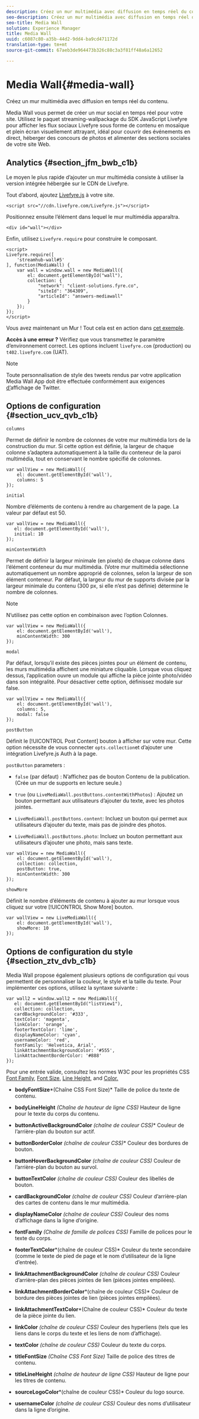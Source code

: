 ```yaml
---
description: Créez un mur multimédia avec diffusion en temps réel du contenu.
seo-description: Créez un mur multimédia avec diffusion en temps réel du contenu.
seo-title: Media Wall
solution: Experience Manager
title: Media Wall
uuid: c6087c80-a35b-44d2-9dd4-ba9cd471172d
translation-type: tm+mt
source-git-commit: 67aeb3de964473b326c88c3a3f81ff48a6a12652

---
```



# Media Wall{#media-wall}

Créez un mur multimédia avec diffusion en temps réel du contenu.

Media Wall vous permet de créer un mur social en temps réel pour votre site. Utilisez le paquet streaming-wallpackage du SDK JavaScript Livefyre pour afficher les flux sociaux Livefyre sous forme de contenu en mosaïque et plein écran visuellement attrayant, idéal pour couvrir des événements en direct, héberger des concours de photos et alimenter des sections sociales de votre site Web.

## Analytics {#section_jfm_bwb_c1b}

Le moyen le plus rapide d’ajouter un mur multimédia consiste à utiliser la version intégrée hébergée sur le CDN de Livefyre.

Tout d’abord, ajoutez [Livefyre.js](https://github.com/Livefyre/Livefyre.js) à votre site.

```
<script src="//cdn.livefyre.com/Livefyre.js"></script> 
```

Positionnez ensuite l’élément dans lequel le mur multimédia apparaîtra.

```
<div id="wall"></div>
```

Enfin, utilisez `Livefyre.require` pour construire le composant.

```
<script> 
Livefyre.require([ 
    'streamhub-wall#5' 
], function(MediaWall) {     
    var wall = window.wall = new MediaWall({ 
        el: document.getElementById("wall"), 
        collection: { 
            "network": "client-solutions.fyre.co", 
            "siteId": "364309", 
            "articleId": "answers-mediawall" 
        } 
    }); 
}); 
</script>
```

Vous avez maintenant un Mur ! Tout cela est en action dans [cet exemple](https://codepen.io/gobengo/pen/dFwDL).

**Accès à une erreur ?** Vérifiez que vous transmettez le paramètre d’environnement correct. Les options incluent `livefyre.com` (production) ou `t402.livefyre.com` (UAT).

>[!NOTE]
>
>Toute personnalisation de style des tweets rendus par votre application Media Wall App doit être effectuée conformément aux exigences [d’](https://dev.twitter.com/terms/display-requirements)affichage de Twitter.

## Options de configuration {#section_ucv_qvb_c1b}

`columns`

Permet de définir le nombre de colonnes de votre mur multimédia lors de la construction du mur. Si cette option est définie, la largeur de chaque colonne s’adaptera automatiquement à la taille du conteneur de la paroi multimédia, tout en conservant le nombre spécifié de colonnes.

```
var wallView = new MediaWall({ 
    el: document.getElementById('wall'), 
    columns: 5 
});
```

`initial`

Nombre d’éléments de contenu à rendre au chargement de la page. La valeur par défaut est 50.

```
var wallView = new MediaWall({ 
   el: document.getElementById('wall'), 
   initial: 10 
});
```

`minContentWidth`

Permet de définir la largeur minimale (en pixels) de chaque colonne dans l’élément conteneur du mur multimédia. (Votre mur multimédia sélectionne automatiquement un nombre approprié de colonnes, selon la largeur de son élément conteneur. Par défaut, la largeur du mur de supports divisée par la largeur minimale du contenu (300 px, si elle n’est pas définie) détermine le nombre de colonnes.

>[!NOTE]
>
>N’utilisez pas cette option en combinaison avec l’option Colonnes.

```
var wallView = new MediaWall({ 
    el: document.getElementById('wall'), 
    minContentWidth: 300 
});
```

`modal`

Par défaut, lorsqu’il existe des pièces jointes pour un élément de contenu, les murs multimédia affichent une miniature cliquable. Lorsque vous cliquez dessus, l’application ouvre un module qui affiche la pièce jointe photo/vidéo dans son intégralité. Pour désactiver cette option, définissez modale sur false.

```
var wallView = new MediaWall({ 
    el: document.getElementById('wall'), 
    columns: 5, 
    modal: false 
});
```

`postButton`

Définit le [!UICONTROL Post Content] bouton à afficher sur votre mur. Cette option nécessite de vous connecter `opts.collection`et d’ajouter une intégration Livefyre.js Auth à la page.

`postButton` parameters :

* `false` (par défaut) : N’affichez pas de bouton Contenu de la publication. (Crée un mur de supports en lecture seule.)
* `true` (ou `LiveMediaWall.postButtons.contentWithPhotos`) : Ajoutez un bouton permettant aux utilisateurs d’ajouter du texte, avec les photos jointes.

* `LiveMediaWall.postButtons.content`: Incluez un bouton qui permet aux utilisateurs d’ajouter du texte, mais pas de joindre des photos.
* `LiveMediaWall.postButtons.photo`: Incluez un bouton permettant aux utilisateurs d’ajouter une photo, mais sans texte.

```
var wallView = new MediaWall({ 
    el: document.getElementById('wall'), 
    collection: collection, 
    postButton: true, 
    minContentWidth: 300 
});
```

`showMore`

Définit le nombre d’éléments de contenu à ajouter au mur lorsque vous cliquez sur votre [!UICONTROL Show More] bouton.

```
var wallView = new LiveMediaWall({ 
    el: document.getElementById('wall'), 
    showMore: 10 
});
```

## Options de configuration du style {#section_ztv_dvb_c1b}

Media Wall propose également plusieurs options de configuration qui vous permettent de personnaliser la couleur, le style et la taille du texte. Pour implémenter ces options, utilisez la syntaxe suivante :

```
var wall2 = window.wall2 = new MediaWall({ 
   el: document.getElementById("listView1"), 
   collection: collection, 
   cardBackgroundColor: '#333', 
   textColor: 'magenta', 
   linkColor: 'orange', 
   footerTextColor: 'lime', 
   displayNameColor: 'cyan', 
   usernameColor: 'red', 
   fontFamily: 'Helvetica, Arial', 
   linkAttachmentBackgroundColor: '#555', 
   linkAttachmentBorderColor: '#888' 
}); 
```

Pour une entrée valide, consultez les normes W3C pour les propriétés CSS [Font Family](https://www.w3.org/TR/CSS2/fonts.html#propdef-font-family), [Font Size](https://www.w3.org/TR/CSS2/fonts.html#font-size-props), [Line Height,](https://www.w3.org/TR/CSS2/visudet.html#propdef-line-height) and [Color.](https://www.w3.org/TR/css3-color/#colorunits)

* **bodyFontSize***(Chaîne CSS Font Size)* Taille de police du texte de contenu.

* **bodyLineHeight** *(Chaîne de hauteur de ligne CSS)* Hauteur de ligne pour le texte du corps du contenu.

* **buttonActiveBackgroundColor** *(chaîne de couleur CSS)** Couleur de l’arrière-plan du bouton sur actif.

* **buttonBorderColor** *(chaîne de couleur CSS)** Couleur des bordures de bouton.

* **buttonHoverBackgroundColor** *(chaîne de couleur CSS)* Couleur de l’arrière-plan du bouton au survol.

* **buttonTextColor** *(chaîne de couleur CSS)* Couleur des libellés de bouton.

* **cardBackgroundColor** *(chaîne de couleur CSS)* Couleur d’arrière-plan des cartes de contenu dans le mur multimédia.

* **displayNameColor** *(chaîne de couleur CSS)* Couleur des noms d’affichage dans la ligne d’origine.

* **fontFamily** *(Chaîne de famille de polices CSS)* Famille de polices pour le texte du corps.

* **footerTextColor***(chaîne de couleur CSS)* Couleur du texte secondaire (comme le texte de pied de page et le nom d’utilisateur de la ligne d’entrée).

* **linkAttachmentBackgroundColor** *(chaîne de couleur CSS)* Couleur d’arrière-plan des pièces jointes de lien (pièces jointes empilées).

* **linkAttachmentBorderColor***(chaîne de couleur CSS)* Couleur de bordure des pièces jointes de lien (pièces jointes empilées).

* **linkAttachmentTextColor***(Chaîne de couleur CSS)* Couleur du texte de la pièce jointe du lien.

* **linkColor** *(chaîne de couleur CSS)* Couleur des hyperliens (tels que les liens dans le corps du texte et les liens de nom d’affichage).

* **textColor** *(chaîne de couleur CSS)* Couleur du texte du corps.

* **titleFontSize** *(Chaîne CSS Font Size)* Taille de police des titres de contenu.

* **titleLineHeight** *(chaîne de hauteur de ligne CSS)* Hauteur de ligne pour les titres de contenu.

* **sourceLogoColor***(chaîne de couleur CSS)* Couleur du logo source.

* **usernameColor** *(chaîne de couleur CSS)* Couleur des noms d’utilisateur dans la ligne d’origine.
